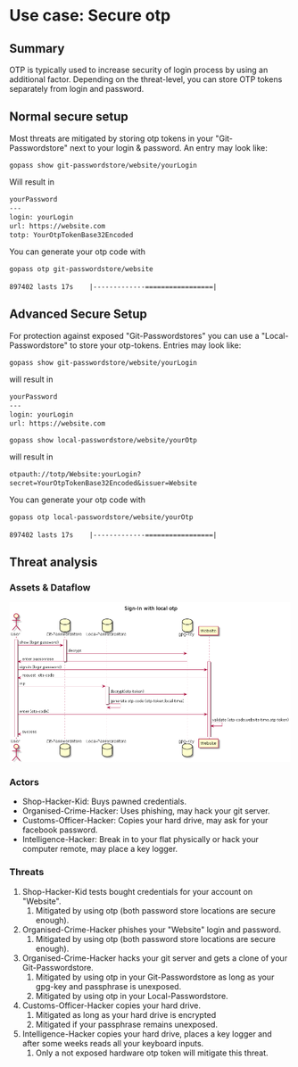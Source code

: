 # Use case: Secure otp

## Summary
OTP is typically used to increase security of login process by using an additional factor. Depending on the threat-level, you can store OTP tokens separately from login and password.

## Normal secure setup
Most threats are mitigated by storing otp tokens in your "Git-Passwordstore" next to your login & password. An entry may look like:

```
gopass show git-passwordstore/website/yourLogin
```
Will result in

```
yourPassword
---
login: yourLogin
url: https://website.com
totp: YourOtpTokenBase32Encoded

```

You can generate your otp code with

```
gopass otp git-passwordstore/website

897402 lasts 17s 	|-------------=================|
```


## Advanced Secure Setup
For protection against exposed "Git-Passwordstores" you can use a "Local-Passwordstore" to store your otp-tokens. Entries may look like:

```
gopass show git-passwordstore/website/yourLogin
```

will result in 

```
yourPassword
---
login: yourLogin
url: https://website.com
```

```
gopass show local-passwordstore/website/yourOtp
```

will result in 


```
otpauth://totp/Website:yourLogin?secret=YourOtpTokenBase32Encoded&issuer=Website
```

You can generate your otp code with

```
gopass otp local-passwordstore/website/yourOtp

897402 lasts 17s 	|-------------=================|
```


## Threat analysis

### Assets & Dataflow
![Sign-In with local otp](secure-otp/Sign-In.png)

### Actors
* Shop-Hacker-Kid: Buys pawned credentials.
* Organised-Crime-Hacker: Uses phishing, may hack your git server.
* Customs-Officer-Hacker: Copies your hard drive, may ask for your facebook password.
* Intelligence-Hacker: Break in to your flat physically or hack your computer remote, may place a key logger.

### Threats

1. Shop-Hacker-Kid tests bought credentials for your account on "Website".
   1. Mitigated by using otp (both password store locations are secure enough).
2. Organised-Crime-Hacker phishes your "Website" login and password.
   1. Mitigated by using otp (both password store locations are secure enough).
3. Organised-Crime-Hacker hacks your git server and gets a clone of your Git-Passwordstore.
   1. Mitigated by using otp in your Git-Passwordstore as long as your gpg-key and passphrase is unexposed.
   2. Mitigated by using otp in your Local-Passwordstore.
4. Customs-Officer-Hacker copies your hard drive.
   1. Mitigated as long as your hard drive is encrypted
   2. Mitigated if your passphrase remains unexposed.
5. Intelligence-Hacker copies your hard drive, places a key logger and after some weeks reads all your keyboard inputs.
   1. Only a not exposed hardware otp token will mitigate this threat.
